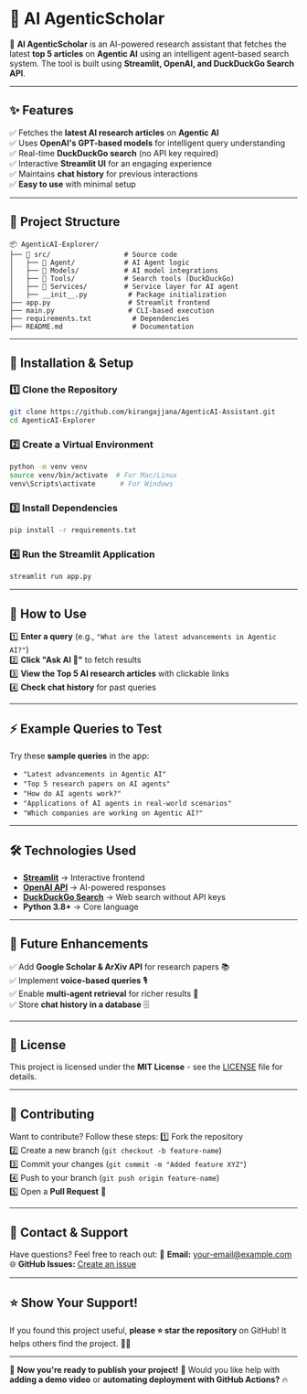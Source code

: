 # 🤖 AI AgenticScholar

🚀 **AI AgenticScholar** is an AI-powered research assistant that fetches the latest **top 5 articles** on **Agentic AI** using an intelligent agent-based search system. The tool is built using **Streamlit, OpenAI, and DuckDuckGo Search API**.


---

## ✨ **Features**
✅ Fetches the **latest AI research articles** on **Agentic AI**  
✅ Uses **OpenAI's GPT-based models** for intelligent query understanding  
✅ Real-time **DuckDuckGo search** (no API key required)  
✅ Interactive **Streamlit UI** for an engaging experience  
✅ Maintains **chat history** for previous interactions  
✅ **Easy to use** with minimal setup  

---

## 📂 **Project Structure**
```
📦 AgenticAI-Explorer/
├── 📁 src/                  # Source code
│   ├── 📁 Agent/            # AI Agent logic
│   ├── 📁 Models/           # AI model integrations
│   ├── 📁 Tools/            # Search tools (DuckDuckGo)
│   ├── 📁 Services/         # Service layer for AI agent
│   ├── __init__.py          # Package initialization
├── app.py                   # Streamlit frontend
├── main.py                  # CLI-based execution
├── requirements.txt          # Dependencies
├── README.md                 # Documentation
```

---

## 🔧 **Installation & Setup**
### **1️⃣ Clone the Repository**
```sh
git clone https://github.com/kirangajjana/AgenticAI-Assistant.git
cd AgenticAI-Explorer
```

### **2️⃣ Create a Virtual Environment**
```sh
python -m venv venv
source venv/bin/activate  # For Mac/Linux
venv\Scripts\activate      # For Windows
```

### **3️⃣ Install Dependencies**
```sh
pip install -r requirements.txt
```

### **4️⃣ Run the Streamlit Application**
```sh
streamlit run app.py
```

---

## 🎯 **How to Use**
1️⃣ **Enter a query** (e.g., `"What are the latest advancements in Agentic AI?"`)  
2️⃣ **Click "Ask AI 🤖"** to fetch results  
3️⃣ **View the Top 5 AI research articles** with clickable links  
4️⃣ **Check chat history** for past queries  

---

## ⚡ **Example Queries to Test**
Try these **sample queries** in the app:
- `"Latest advancements in Agentic AI"`
- `"Top 5 research papers on AI agents"`
- `"How do AI agents work?"`
- `"Applications of AI agents in real-world scenarios"`
- `"Which companies are working on Agentic AI?"`

---

## 🛠 **Technologies Used**
- **[Streamlit](https://streamlit.io/)** → Interactive frontend  
- **[OpenAI API](https://openai.com/)** → AI-powered responses  
- **[DuckDuckGo Search](https://github.com/deedy5/duckduckgo_search)** → Web search without API keys  
- **Python 3.8+** → Core language  

---

## 📌 **Future Enhancements**
✅ Add **Google Scholar & ArXiv API** for research papers 📚  
✅ Implement **voice-based queries** 🎙️  
✅ Enable **multi-agent retrieval** for richer results 🤖  
✅ Store **chat history in a database** 🗄️  

---

## 📜 **License**
This project is licensed under the **MIT License** - see the [LICENSE](LICENSE) file for details.

---

## 🤝 **Contributing**
Want to contribute? Follow these steps:
1️⃣ Fork the repository  
2️⃣ Create a new branch (`git checkout -b feature-name`)  
3️⃣ Commit your changes (`git commit -m "Added feature XYZ"`)  
4️⃣ Push to your branch (`git push origin feature-name`)  
5️⃣ Open a **Pull Request** 🎉  

---

## 📧 **Contact & Support**
Have questions? Feel free to reach out:
📩 **Email:** [your-email@example.com](mailto:kiran.gajjana@gmail.com)  
🌐 **GitHub Issues:** [Create an issue](https://github.com/kirangajjana/AgenticAI-Explorer/issues)  

---

## ⭐ **Show Your Support!**
If you found this project useful, **please ⭐ star the repository** on GitHub! It helps others find the project. 🚀🌟  

---

🎯 **Now you're ready to publish your project!** 🚀 Would you like help with **adding a demo video** or **automating deployment with GitHub Actions?** 🔥
